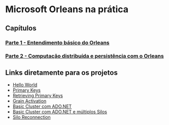 # Microsoft Orleans na prática

## Capítulos

### [Parte 1 - Entendimento básico do Orleans](https://github.com/prrandrade/OrleansStudy/tree/master/Parte%201%20-%20Entendimento%20b%C3%A1sico%20do%20Orleans)

### [Parte 2 - Computação distribuída e persistência com o Orleans](https://github.com/prrandrade/OrleansStudy/tree/master/Parte%202%20-%20Computa%C3%A7%C3%A3o%20distribu%C3%ADda%20e%20persist%C3%AAncia%20com%20o%20Orleans)

## Links diretamente para os projetos

- [Hello World][01-HelloWorld]
- [Primary Keys][02-PrimaryKeys]
- [Retrieving Primary Keys][03-RetrievingPrimaryKeys]
- [Grain Activation][04-GrainActivation]
- [Basic Cluster com ADO.NET][05-BasicClusterAdoNet]
- [Basic Cluster com ADO.NET e múltiplos Silos][06-BasicClusterAdoNetMultipleSilos]
- [Silo Reconnection][07-SiloReconnection]

[01-HelloWorld]: https://github.com/prrandrade/OrleansStudy/tree/master/Projetos/01-HelloWorld

[02-PrimaryKeys]: https://github.com/prrandrade/OrleansStudy/tree/master/Projetos/02-PrimaryKeys

[03-RetrievingPrimaryKeys]: https://github.com/prrandrade/OrleansStudy/tree/master/Projetos/03-RetrievingPrimaryKeys

[04-GrainActivation]: https://github.com/prrandrade/OrleansStudy/tree/master/Projetos/04-GrainActivation

[05-BasicClusterAdoNet]: https://github.com/prrandrade/OrleansStudy/tree/master/Projetos/05-BasicClusterAdoNet

[06-BasicClusterAdoNetMultipleSilos]: https://github.com/prrandrade/OrleansStudy/tree/master/Projetos/06-BasicClusterAdoNetMultipleSilos

[07-SiloReconnection]: https://github.com/prrandrade/OrleansStudy/tree/master/Projetos/07-SiloReconnection